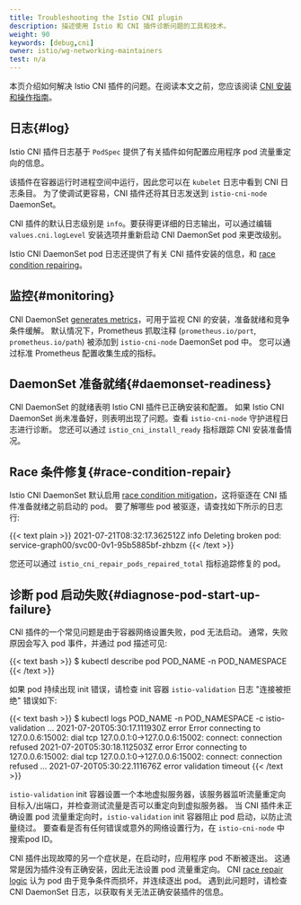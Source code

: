 ```yaml
---
title: Troubleshooting the Istio CNI plugin
description: 描述使用 Istio 和 CNI 插件诊断问题的工具和技术。
weight: 90
keywords: [debug,cni]
owner: istio/wg-networking-maintainers
test: n/a
---
```


本页介绍如何解决 Istio CNI 插件的问题。在阅读本文之前，您应该阅读 [CNI 安装和操作指南](/zh/docs/setup/additional-setup/cni/)。

## 日志{#log}

Istio CNI 插件日志基于 `PodSpec` 提供了有关插件如何配置应用程序 pod 流量重定向的信息。

该插件在容器运行时进程空间中运行，因此您可以在 `kubelet` 日志中看到 CNI 日志条目。
为了使调试更容易，CNI 插件还将其日志发送到 `istio-cni-node` DaemonSet。

CNI 插件的默认日志级别是 `info`。要获得更详细的日志输出，可以通过编辑 `values.cni.logLevel` 安装选项并重新启动 CNI DaemonSet pod 来更改级别。

Istio CNI DaemonSet pod 日志还提供了有关 CNI 插件安装的信息，和 [race condition repairing](/zh/docs/setup/additional-setup/cni/#race-condition-mitigation)。

## 监控{#monitoring}

CNI DaemonSet [generates metrics](/zh/docs/reference/commands/install-cni/#metrics)，可用于监视 CNI 的安装，准备就绪和竞争条件缓解。
默认情况下，Prometheus 抓取注释 (`prometheus.io/port`, `prometheus.io/path`) 被添加到 `istio-cni-node` DaemonSet pod 中。
您可以通过标准 Prometheus 配置收集生成的指标。

## DaemonSet 准备就绪{#daemonset-readiness}

CNI DaemonSet 的就绪表明 Istio CNI 插件已正确安装和配置。
如果 Istio CNI DaemonSet 尚未准备好，则表明出现了问题。查看  `istio-cni-node` 守护进程日志进行诊断。
您还可以通过 `istio_cni_install_ready` 指标跟踪 CNI 安装准备情况。

## Race 条件修复{#race-condition-repair}

Istio CNI DaemonSet 默认启用 [race condition mitigation](/zh/docs/setup/additional-setup/cni/#race-condition-mitigation)，这将驱逐在 CNI 插件准备就绪之前启动的 pod。
要了解哪些 pod 被驱逐，请查找如下所示的日志行:

{{< text plain >}}
2021-07-21T08:32:17.362512Z     info   Deleting broken pod: service-graph00/svc00-0v1-95b5885bf-zhbzm
{{< /text >}}

您还可以通过 `istio_cni_repair_pods_repaired_total` 指标追踪修复的 pod。

## 诊断 pod 启动失败{#diagnose-pod-start-up-failure}

CNI 插件的一个常见问题是由于容器网络设置失败，pod 无法启动。
通常，失败原因会写入 pod 事件，并通过 pod 描述可见:

{{< text bash >}}
$ kubectl describe pod POD_NAME -n POD_NAMESPACE
{{< /text >}}

如果 pod 持续出现 init 错误，请检查 init 容器 `istio-validation` 日志
"连接被拒绝" 错误如下:

{{< text bash >}}
$ kubectl logs POD_NAME -n POD_NAMESPACE -c istio-validation
...
2021-07-20T05:30:17.111930Z     error   Error connecting to 127.0.0.6:15002: dial tcp 127.0.0.1:0->127.0.0.6:15002: connect: connection refused
2021-07-20T05:30:18.112503Z     error   Error connecting to 127.0.0.6:15002: dial tcp 127.0.0.1:0->127.0.0.6:15002: connect: connection refused
...
2021-07-20T05:30:22.111676Z     error   validation timeout
{{< /text >}}

`istio-validation` init 容器设置一个本地虚拟服务器，该服务器监听流量重定向目标入/出端口，并检查测试流量是否可以重定向到虚拟服务器。
当 CNI 插件未正确设置 pod 流量重定向时，`istio-validation` init 容器阻止 pod 启动，以防止流量绕过。
要查看是否有任何错误或意外的网络设置行为，在 `istio-cni-node` 中搜索pod ID。

CNI 插件出现故障的另一个症状是，在启动时，应用程序 pod 不断被逐出。
这通常是因为插件没有正确安装，因此无法设置 pod 流量重定向。
CNI [race repair logic](/zh/docs/setup/additional-setup/cni/#race-condition-mitigation) 认为 pod 由于竞争条件而损坏，并连续逐出 pod。
遇到此问题时，请检查 CNI DaemonSet 日志，以获取有关无法正确安装插件的信息。